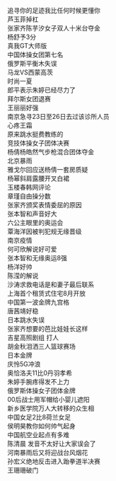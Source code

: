 追寻你的足迹我比任何时候更懂你  
芦玉菲掉杠  
张家齐陈芋汐女子双人十米台夺金  
杨舒予3分  
真我GT大师版  
中国体操女团第七名  
俄罗斯平衡木失误  
马龙VS西蒙高茨  
时尚一夏  
郎平表示朱婷已经尽力了  
拜尔斯女团退赛  
王丽丽好强  
南京急寻23日至26日去过该诊所人员  
心疼王霜  
原来跳水挺费教练的  
竞技体操女子团体决赛  
杨倩杨皓然气步枪混合团体夺金  
北京暴雨  
雅戈尔回应送杨倩一套房质疑  
杨幂斜肩露腰开叉白裙  
玉楼春韩网评论  
章瑾自由操分数  
张家齐颁奖表情委屈的原因  
张本智和声音好大  
六公主眼里的奥运会  
覃海洋因被判犯规无缘晋级  
南京疫情  
何可欣解说好可爱  
张本智和无缘奥运8强  
杨洋好帅  
陈滢的解说  
沙涛求救电话是和妻子最后联系  
上海首个租赁式住宅8月开放  
中国第一波金牌九宫格  
唐茜靖好稳  
日本跳水失误  
张家齐想要的芭比娃娃长这样  
吉星高照剧组 打人  
胡金秋泪洒三人篮球赛场  
日本金牌  
庆怜5G冲浪  
奥恰洛夫11比0丹羽孝希  
朱婷手腕疼得发不上力  
俄罗斯体操女子团体金牌  
00后战士用军帽给小婴儿遮阳  
新乡医学院万人大转移的众生相  
中国女足2比8荷兰女足  
侯明昊教你如何帅气起身  
中国航空业起点有多难  
陈清晨 发音不太好让大家误会了  
河南暴雨后又将迎战台风烟花  
孙宏义绝地反击进入跆拳道半决赛  
王珊珊破门  
